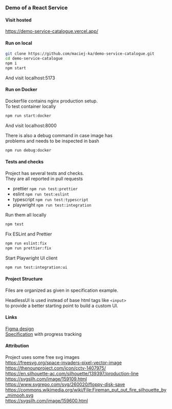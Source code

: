 ### Demo of a React Service

#### Visit hosted

https://demo-service-catalogue.vercel.app/

#### Run on local

```bash
git clone https://github.com/maciej-ka/demo-service-catalogue.git
cd demo-service-catalogue
npm i
npm start
```

And visit localhost:5173

#### Run on Docker

Dockerfile contains nginx production setup.  
To test container locally

```bash
npm run start:docker
```

And visit localhost:8000

There is also a debug command in case image has  
problems and needs to be inspected in bash

```bash
npm run debug:docker
```

#### Tests and checks

Project has several tests and checks.  
They are all reported in pull requests

- prettier `npm run test:prettier`
- eslint `npm run test:eslint`
- typescript `npm run test:typescript`
- playwright `npm run test:integration`

Run them all locally

```bash
npm test
```

Fix ESLint and Prettier

```bash
npm run eslint:fix
npm run prettier:fix
```

Start Playwright UI client

```bash
npm run test:integration:ui
```

#### Project Structure

Files are organized as given in specification example.

HeadlessUI is used instead of base html tags like `<input>`  
to provide a better starting point to build a custom UI.

#### Links

[Figma design](https://www.figma.com/design/ysHgC60ucc0Cskd1ZCW2Xe/Catalogue-Design?node-id=0-1&t=hMAWTp66pkVszys1-1)  
[Specification](./SPECIFICATION.md) with progress tracking

#### Attribution

Project uses some free svg images  
https://freesvg.org/space-invaders-pixel-vector-image  
https://thenounproject.com/icon/cctv-1407975/  
https://en.silhouette-ac.com/silhouette/139397/production-line  
https://svgsilh.com/image/159109.html  
https://www.svgrepo.com/svg/260020/floppy-disk-save  
https://commons.wikimedia.org/wiki/File:Fireman_put_out_fire_silhouette_by_mimooh.svg  
https://svgsilh.com/image/159600.html
